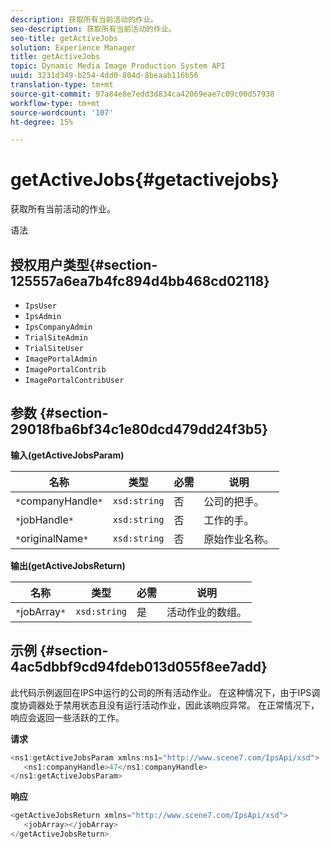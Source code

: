 ```yaml
---
description: 获取所有当前活动的作业。
seo-description: 获取所有当前活动的作业。
seo-title: getActiveJobs
solution: Experience Manager
title: getActiveJobs
topic: Dynamic Media Image Production System API
uuid: 3231d349-b254-4dd0-804d-8beaab116b56
translation-type: tm+mt
source-git-commit: 97a84e8e7edd3d834ca42069eae7c09c00d57938
workflow-type: tm+mt
source-wordcount: '107'
ht-degree: 15%

---
```



# getActiveJobs{#getactivejobs}

获取所有当前活动的作业。

语法

## 授权用户类型{#section-125557a6ea7b4fc894d4bb468cd02118}

* `IpsUser`
* `IpsAdmin`
* `IpsCompanyAdmin`
* `TrialSiteAdmin`
* `TrialSiteUser`
* `ImagePortalAdmin`
* `ImagePortalContrib`
* `ImagePortalContribUser`

## 参数 {#section-29018fba6bf34c1e80dcd479dd24f3b5}

**输入(getActiveJobsParam)**

| 名称 | 类型 | 必需 | 说明 |
|---|---|---|---|
| `*`companyHandle`*` | `xsd:string` | 否 | 公司的把手。 |
| `*`jobHandle`*` | `xsd:string` | 否 | 工作的手。 |
| `*`originalName`*` | `xsd:string` | 否 | 原始作业名称。 |

**输出(getActiveJobsReturn)**

| 名称 | 类型 | 必需 | 说明 |
|---|---|---|---|
| `*`jobArray`*` | `xsd:string` | 是 | 活动作业的数组。 |

## 示例 {#section-4ac5dbbf9cd94fdeb013d055f8ee7add}

此代码示例返回在IPS中运行的公司的所有活动作业。 在这种情况下，由于IPS调度协调器处于禁用状态且没有运行活动作业，因此该响应异常。 在正常情况下，响应会返回一些活跃的工作。

**请求**

```java
<ns1:getActiveJobsParam xmlns:ns1="http://www.scene7.com/IpsApi/xsd">
   <ns1:companyHandle>47</ns1:companyHandle>
</ns1:getActiveJobsParam>
```

**响应**

```java
<getActiveJobsReturn xmlns="http://www.scene7.com/IpsApi/xsd">
   <jobArray></jobArray>
</getActiveJobsReturn>
```


